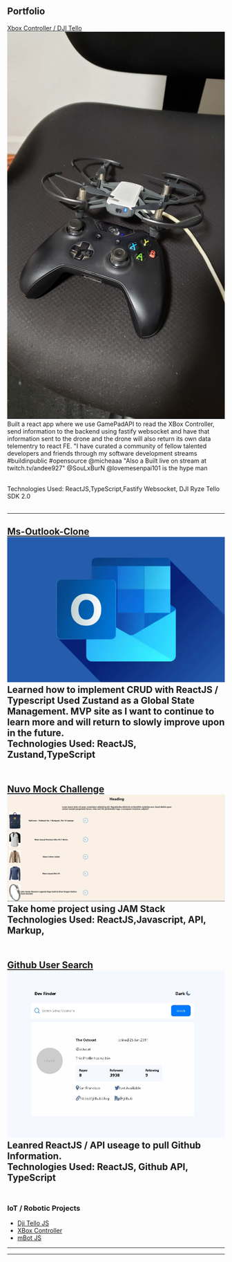 ## Portfolio

[Xbox Controller / DJI Tello](https://github.com/aliuwd927/xboxcontroller)
<img src="images/20220821_014507.jpg?raw=true"/>
Built a react app where we use GamePadAPI to read the XBox Controller, send information to the backend using fastify websocket and have that information sent to the drone and the drone will also return its own data telementry to react FE.
 "I have curated a community of fellow talented developers and friends through my software development streams #buildinpublic #opensource @micheaaa
 "Also a Built live on stream at twitch.tv/andee927" @SouLxBurN
 @lovemesenpai101 is the hype man 

<br>
Technologies Used: ReactJS,TypeScript,Fastify Websocket, DJI Ryze Tello SDK 2.0
<br><br>


---

[Ms-Outlook-Clone](https://ms-outlook-clone.vercel.app/)
<img src="images/outlook.webp?raw=true"/>
Learned how to implement CRUD with ReactJS / Typescript
Used Zustand as a Global State Management.
MVP site as I want to continue to learn more and will return to slowly improve upon in the future.
<br>
Technologies Used: ReactJS, Zustand,TypeScript
<br><br>
---
[Nuvo Mock Challenge](https://nuvo-mock-challenge.vercel.app/)
<img src="images/NuvoMockChallenge.PNG?raw=true"/>
Take home project using JAM Stack
<br>
Technologies Used: ReactJS,Javascript, API, Markup,
<br><br>
---
[Github User Search](https://fem-github-user-search-app-three.vercel.app/)
<img src="images/github-user-search.JPG?raw=true"/>
Leanred ReactJS / API useage to pull Github Information.
<br>
Technologies Used: ReactJS, Github API, TypeScript
<br><br>
---

### IoT / Robotic Projects

- [Dji Tello JS](https://github.com/aliuwd927/Tello_JS)
- [XBox Controller](https://github.com/aliuwd927/xboxcontroller)
- [mBot JS](https://github.com/aliuwd927/mBotJS)

---




---
<!-- Remove above link if you don't want to attibute -->
